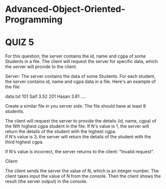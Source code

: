 # Advanced-Object-Oriented-Programming
# QUIZ 5
For this question, the server contains the id, name and cgpa of some Students in a file. The client will request the server for specific data, which the server will provide to the client. 


Server: The server contains the data of some Students. For each student, the server contains id, name and cgpa data in a file. Here's an example of the file:

data.txt
101 Saif 3.52
201 Hasan 3.81
....

Create a similar file in you server side. The file should have at least 8 students.

The client will request the server to provide the details (id, name, cgpa) of the Nth highest cgpa student in the file.
If N's value is 1, the server will return the details of the student with the highest cgpa.  
if N's value is 3, the server will return the details of the student with the third highest cgpa. 

If N's value is incorrect, the server returns to the client: "Invalid request".



Client: 

The client sends the server the value of N, which is an integer number. The client takes input the value of N from the console. Then the client shows the result (the server output) in the console. 
